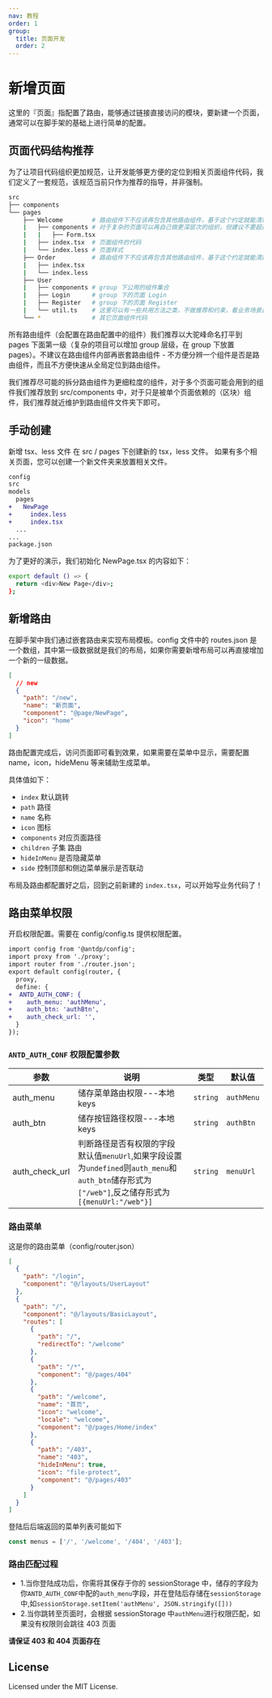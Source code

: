 ```yaml
---
nav: 教程
order: 1
group:
  title: 页面开发
  order: 2
---
```


# 新增页面

这里的『页面』指配置了路由，能够通过链接直接访问的模块，要新建一个页面，通常可以在脚手架的基础上进行简单的配置。

## 页面代码结构推荐

为了让项目代码组织更加规范，让开发能够更方便的定位到相关页面组件代码，我们定义了一套规范，该规范当前只作为推荐的指导，并非强制。

```bash
src
├── components
└── pages
    ├── Welcome        # 路由组件下不应该再包含其他路由组件，基于这个约定就能清楚的区分路由组件和非路由组件了
    |   ├── components # 对于复杂的页面可以再自己做更深层次的组织，但建议不要超过三层
    |   |   ├── Form.tsx
    |   ├── index.tsx  # 页面组件的代码
    |   └── index.less # 页面样式
    ├── Order          # 路由组件下不应该再包含其他路由组件，基于这个约定就能清楚的区分路由组件和非路由组件了
    |   ├── index.tsx
    |   └── index.less
    ├── User
    |   ├── components # group 下公用的组件集合
    |   ├── Login      # group 下的页面 Login
    |   ├── Register   # group 下的页面 Register
    |   └── util.ts    # 这里可以有一些共用方法之类，不做推荐和约束，看业务场景自行做组织
    └── *              # 其它页面组件代码
```

所有路由组件（会配置在路由配置中的组件）我们推荐以大驼峰命名打平到 pages 下面第一级（复杂的项目可以增加 group 层级，在 group 下放置 pages）。不建议在路由组件内部再嵌套路由组件 - 不方便分辨一个组件是否是路由组件，而且不方便快速从全局定位到路由组件。

我们推荐尽可能的拆分路由组件为更细粒度的组件，对于多个页面可能会用到的组件我们推荐放到 src/components 中，对于只是被单个页面依赖的（区块）组件，我们推荐就近维护到路由组件文件夹下即可。

## 手动创建

新增 tsx、less 文件
在 src / pages 下创建新的 tsx，less 文件。 如果有多个相关页面，您可以创建一个新文件夹来放置相关文件。

```diff
config
src
models
  pages
+   NewPage
+     index.less
+     index.tsx
  ...
...
package.json
```

为了更好的演示，我们初始化 NewPage.tsx 的内容如下：

```bash
export default () => {
  return <div>New Page</div>;
};
```

## 新增路由

在脚手架中我们通过嵌套路由来实现布局模板。config 文件中的 routes.json 是一个数组，其中第一级数据就是我们的布局，如果你需要新增布局可以再直接增加一个新的一级数据。

```json
[
  // new
  {
    "path": "/new",
    "name": "新页面",
    "component": "@page/NewPage",
    "icon": "home"
  }
]
```

路由配置完成后，访问页面即可看到效果，如果需要在菜单中显示，需要配置 name，icon，hideMenu 等来辅助生成菜单。

具体值如下：

- `index` 默认跳转
- `path` 路径
- `name` 名称
- `icon` 图标
- `components` 对应页面路径
- `children` 子集 路由
- `hideInMenu` 是否隐藏菜单
- `side` 控制顶部和侧边菜单展示是否联动

布局及路由都配置好之后，回到之前新建的 `index.tsx`，可以开始写业务代码了！

## 路由菜单权限

开启权限配置。需要在 config/config.ts 提供权限配置。

```diff
import config from '@antdp/config';
import proxy from './proxy';
import router from './router.json';
export default config(router, {
  proxy,
  define: {
+  ANTD_AUTH_CONF: {
+    auth_menu: 'authMenu',
+    auth_btn: 'authBtn',
+    auth_check_url: '',
  }
});
```

### `ANTD_AUTH_CONF` 权限配置参数

| 参数           | 说明                                                                                                                                                | 类型     | 默认值     |
| -------------- | --------------------------------------------------------------------------------------------------------------------------------------------------- | -------- | ---------- |
| auth_menu      | 储存菜单路由权限---本地 keys                                                                                                                        | `string` | `authMenu` |
| auth_btn       | 储存按钮路径权限---本地 keys                                                                                                                        | `string` | `authBtn`  |
| auth_check_url | 判断路径是否有权限的字段 默认值`menuUrl`,如果字段设置为`undefined`则`auth_menu`和`auth_btn`储存形式为 `["/web"]`,反之储存形式为`[{menuUrl:"/web"}]` | `string` | `menuUrl`  |

### 路由菜单

这是你的路由菜单（config/router.json）

```json
[
  {
    "path": "/login",
    "component": "@/layouts/UserLayout"
  },
  {
    "path": "/",
    "component": "@/layouts/BasicLayout",
    "routes": [
      {
        "path": "/",
        "redirectTo": "/welcome"
      },
      {
        "path": "/*",
        "component": "@/pages/404"
      },
      {
        "path": "/welcome",
        "name": "首页",
        "icon": "welcome",
        "locale": "welcome",
        "component": "@/pages/Home/index"
      },
      {
        "path": "/403",
        "name": "403",
        "hideInMenu": true,
        "icon": "file-protect",
        "component": "@/pages/403"
      }
    ]
  }
]
```

登陆后后端返回的菜单列表可能如下

```js
const menus = ['/', '/welcome', '/404', '/403'];
```

### 路由匹配过程

- 1.当你登陆成功后，你需将其保存于你的 sessionStorage 中，储存的字段为你`ANTD_AUTH_CONF`中配的`auth_menu`字段，并在登陆后存储在`sessionStorage`中,如`sessionStorage.setItem('authMenu', JSON.stringify([]))`
- 2.当你跳转至页面时，会根据 sessionStorage 中`authMenu`进行权限匹配，如果没有权限则会跳往 403 页面

<strong>请保证 403 和 404 页面存在</strong>

## License

Licensed under the MIT License.

